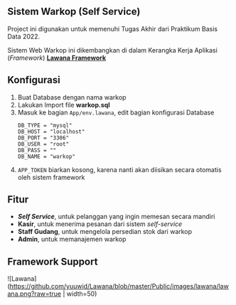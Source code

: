 ## Sistem Warkop (Self Service)
Project ini digunakan untuk memenuhi Tugas Akhir dari Praktikum Basis Data 2022.

Sistem Web Warkop ini dikembangkan di dalam Kerangka Kerja Aplikasi (_Framework_) [**Lawana Framework**](https://github.com/yuuwid/Lawana)

## Konfigurasi
1. Buat Database dengan nama warkop
2. Lakukan Import file **warkop.sql**
3. Masuk ke bagian `App/env.lawana`, edit bagian konfigurasi Database
    ```
    DB_TYPE = "mysql"
    DB_HOST = "localhost"
    DB_PORT = "3306"
    DB_USER = "root"
    DB_PASS = ""
    DB_NAME = "warkop"
    ```
4. `APP_TOKEN` biarkan kosong, karena nanti akan diisikan secara otomatis oleh sistem framework

## Fitur
- **_Self Service_**, untuk pelanggan yang ingin memesan secara mandiri
- **Kasir**, untuk menerima pesanan dari sistem _self-service_
- **Staff Gudang**, untuk mengelola persedian stok dari warkop
- **Admin**, untuk memanajemen warkop


## Framework Support
![Lawana](https://github.com/yuuwid/Lawana/blob/master/Public/images/lawana/lawana.png?raw=true | width=50)
